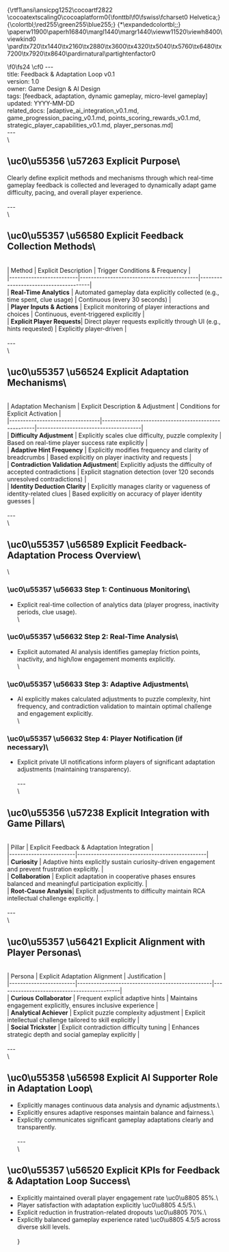 {\rtf1\ansi\ansicpg1252\cocoartf2822
\cocoatextscaling0\cocoaplatform0{\fonttbl\f0\fswiss\fcharset0 Helvetica;}
{\colortbl;\red255\green255\blue255;}
{\*\expandedcolortbl;;}
\paperw11900\paperh16840\margl1440\margr1440\vieww11520\viewh8400\viewkind0
\pard\tx720\tx1440\tx2160\tx2880\tx3600\tx4320\tx5040\tx5760\tx6480\tx7200\tx7920\tx8640\pardirnatural\partightenfactor0

\f0\fs24 \cf0 ---\
title: Feedback & Adaptation Loop v0.1\
version: 1.0\
owner: Game Design & AI Design\
tags: [feedback, adaptation, dynamic gameplay, micro-level gameplay]\
updated: YYYY-MM-DD\
related_docs: [adaptive_ai_integration_v0.1.md, game_progression_pacing_v0.1.md, points_scoring_rewards_v0.1.md, strategic_player_capabilities_v0.1.md, player_personas.md]\
---\
\
## \uc0\u55356 \u57263  Explicit Purpose\
Clearly define explicit methods and mechanisms through which real-time gameplay feedback is collected and leveraged to dynamically adapt game difficulty, pacing, and overall player experience.\
\
---\
\
## \uc0\u55357 \u56580  Explicit Feedback Collection Methods\
\
| Method                  | Explicit Description                      | Trigger Conditions & Frequency       |\
|-------------------------|-------------------------------------------|--------------------------------------|\
| **Real-Time Analytics** | Automated gameplay data explicitly collected (e.g., time spent, clue usage) | Continuous (every 30 seconds)        |\
| **Player Inputs & Actions** | Explicit monitoring of player interactions and choices | Continuous, event-triggered explicitly |\
| **Explicit Player Requests**| Direct player requests explicitly through UI (e.g., hints requested) | Explicitly player-driven             |\
\
---\
\
## \uc0\u55357 \u56524  Explicit Adaptation Mechanisms\
\
| Adaptation Mechanism            | Explicit Description & Adjustment                   | Conditions for Explicit Activation   |\
|---------------------------------|-----------------------------------------------------|--------------------------------------|\
| **Difficulty Adjustment**       | Explicitly scales clue difficulty, puzzle complexity | Based on real-time player success rate explicitly |\
| **Adaptive Hint Frequency**     | Explicitly modifies frequency and clarity of breadcrumbs | Based explicitly on player inactivity and requests |\
| **Contradiction Validation Adjustment**| Explicitly adjusts the difficulty of accepted contradictions | Explicit stagnation detection (over 120 seconds unresolved contradictions) |\
| **Identity Deduction Clarity**  | Explicitly manages clarity or vagueness of identity-related clues | Based explicitly on accuracy of player identity guesses |\
\
---\
\
## \uc0\u55357 \u56589  Explicit Feedback-Adaptation Process Overview\
\
### \uc0\u55357 \u56633  Step 1: Continuous Monitoring\
- Explicit real-time collection of analytics data (player progress, inactivity periods, clue usage).\
\
### \uc0\u55357 \u56632  Step 2: Real-Time Analysis\
- Explicit automated AI analysis identifies gameplay friction points, inactivity, and high/low engagement moments explicitly.\
\
### \uc0\u55357 \u56633  Step 3: Adaptive Adjustments\
- AI explicitly makes calculated adjustments to puzzle complexity, hint frequency, and contradiction validation to maintain optimal challenge and engagement explicitly.\
\
### \uc0\u55357 \u56632  Step 4: Player Notification (if necessary)\
- Explicit private UI notifications inform players of significant adaptation adjustments (maintaining transparency).\
\
---\
\
## \uc0\u55356 \u57238  Explicit Integration with Game Pillars\
\
| Pillar                 | Explicit Feedback & Adaptation Integration    |\
|------------------------|-----------------------------------------------|\
| **Curiosity**          | Adaptive hints explicitly sustain curiosity-driven engagement and prevent frustration explicitly. |\
| **Collaboration**      | Explicit adaptation in cooperative phases ensures balanced and meaningful participation explicitly. |\
| **Root-Cause Analysis**| Explicit adjustments to difficulty maintain RCA intellectual challenge explicitly. |\
\
---\
\
## \uc0\u55357 \u56421  Explicit Alignment with Player Personas\
\
| Persona                | Explicit Adaptation Alignment                  | Justification                              |\
|------------------------|-------------------------------------------------|--------------------------------------------|\
| **Curious Collaborator** | Frequent explicit adaptive hints              | Maintains engagement explicitly, ensures inclusive experience |\
| **Analytical Achiever**  | Explicit puzzle complexity adjustment         | Explicit intellectual challenge tailored to skill explicitly |\
| **Social Trickster**     | Explicit contradiction difficulty tuning      | Enhances strategic depth and social gameplay explicitly |\
\
---\
\
## \uc0\u55358 \u56598  Explicit AI Supporter Role in Adaptation Loop\
- Explicitly manages continuous data analysis and dynamic adjustments.\
- Explicitly ensures adaptive responses maintain balance and fairness.\
- Explicitly communicates significant gameplay adaptations clearly and transparently.\
\
---\
\
## \uc0\u55357 \u56520  Explicit KPIs for Feedback & Adaptation Loop Success\
- Explicitly maintained overall player engagement rate \uc0\u8805  85%.\
- Player satisfaction with adaptation explicitly \uc0\u8805  4.5/5.\
- Explicit reduction in frustration-related dropouts \uc0\u8805  70%.\
- Explicitly balanced gameplay experience rated \uc0\u8805  4.5/5 across diverse skill levels.\
\
}